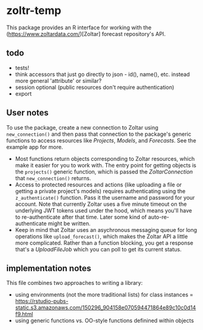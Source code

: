 # zoltr-temp

This package provides an R interface for working with the (https://www.zoltardata.com/)[Zoltar] forecast repository's
API.


## todo
- tests!
- think accessors that just go directly to json - id(), name(), etc. instead more general 'attribute' or similar?
- session optional (public resources don't require authentication)
- export


## User notes
To use the package, create a new connection to Zoltar using `new_connection()` and then pass that connection to the
package's generic functions to access resources like _Projects_, _Models_, and _Forecasts_. See the example app for
more.

- Most functions return objects corresponding to Zoltar resources, which make it easier for you to work with. The entry
  point for getting objects is the `projects()` generic function, which is passed the _ZoltarConnection_ that
  `new_connection()` returns.
- Access to protected resources and actions (like uploading a file or getting a private project's models) requires
  authenticating using the `z_authenticate()` function. Pass it the username and password for your account. Note that
  currently Zoltar uses a five minute timeout on the underlying JWT tokens used under the hood, which means you'll have
  to re-authenticate after that time. Later some kind of auto-re-authenticate might be written.
- Keep in mind that Zoltar uses an asychronous messaging queue for long operations like `upload_forecast()`, which makes
  the Zoltar API a little more complicated. Rather than a function blocking, you get a response that's a _UploadFileJob_
  which you can poll to get its current status.


## implementation notes
This file combines two approaches to writing a library:

- using environments (not the more traditional lists) for class instances
  = https://rstudio-pubs-static.s3.amazonaws.com/150296_904158e070594471864e89c10c0d14f9.html
- using generic functions vs. OO-style functions definined within objects

